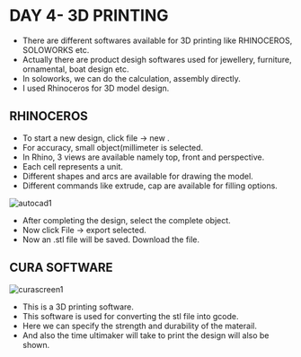 # DAY 4- 3D PRINTING


- There are different softwares available for 3D printing like RHINOCEROS, SOLOWORKS etc.
- Actually there are product desigh softwares used for jewellery, furniture, ornamental, boat design etc.
- In soloworks, we can do the calculation, assembly directly.
- I used Rhinoceros for 3D model design.


## RHINOCEROS
 - To start a new design, click file -> new .
 - For accuracy, small object(millimeter is selected.
 - In Rhino, 3 views are available namely top, front and perspective.
 - Each cell represents a unit.
 - Different shapes and arcs are available for drawing the model.
 - Different commands like extrude, cap are available for filling options.

![autocad1](https://user-images.githubusercontent.com/30692869/29832147-d8a41e58-8d04-11e7-8141-ef285cc40995.png)





- After completing the design, select the complete object.
- Now click File -> export selected.
- Now an .stl file will be saved. Download the file.


## CURA SOFTWARE

![curascreen1](https://user-images.githubusercontent.com/30692869/29831942-4c7cc420-8d04-11e7-8424-94db3952c598.png)
- This is a 3D printing software.
- This software is used for converting the stl file into gcode.
- Here we can specify the strength and durability of the materail.
- And also the time ultimaker will take to print the design will also be shown.
